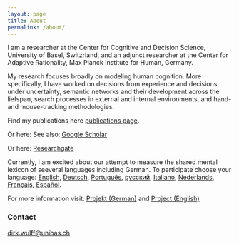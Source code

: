 ```yaml
---
layout: page
title: About
permalink: /about/
---
```

I am a researcher at the Center for Cognitive and Decision Science, University of Basel, Switzrland, and an adjunct researcher at the Center for Adaptive Rationality, Max Planck Institute for Human, Germany.

My research focuses broadly on modeling human cognition. More specifically, I have worked on decisions from experience and decisions under uncertainty, semantic networks and their development across the liefspan, search processes in external and internal environments, and hand- and mouse-tracking methodologies. 

Find my publications here <a href="https://dwulff.github.io/publications/">publications page</a>.

Or here: See also: <a href="https://scholar.google.de/citations?user=FUN_nHMAAAAJ&hl=de">Google Scholar</a>

Or here: <a href="https://www.researchgate.net/profile/Dirk_Wulff">Researchgate</a>

Currently, I am excited about our attempt to measure the shared mental lexicon of seeveral languages including German. To participate choose your language: <a href="www.smallworldofwords.org/en">English</a>, <a href="www.smallworldofwords.org/de">Deutsch</a>, <a href="www.smallworldofwords.org/pt">Português</a>, <a href="www.smallworldofwords.org/ru">русский</a>, <a href="www.smallworldofwords.org/it">Italiano</a>, <a href="www.smallworldofwords.org/nl">Nederlands</a>, <a href="www.smallworldofwords.org/fr">Français</a>, <a href="www.smallworldofwords.org/es">Español</a>. 

For more information visit: <a href="www.smallworldofwords.org/de/project">Projekt (German)</a> and <a href="www.smallworldofwords.org/en/project">Project (English)</a>

### Contact

[dirk.wulff@unibas.ch](mailto:dirk.wulff@unibas.ch)
